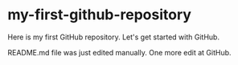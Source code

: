 # my-first-github-repository
Here is my first GitHub repository. Let's get started with GitHub.

README.md file was just edited manually. One more edit at GitHub.
